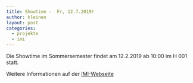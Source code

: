 ```yaml
---
title: Showtime -  Fr, 12.7.2019!
author: kleinen
layout: post
categories:
  - projekte
  - imi
---
```


Die Showtime im Sommersemester findet am 12.2.2019 ab 10:00 im H 001 statt.

Weitere Informationen auf der [IMI-Webseite](https://imi-bachelor.htw-berlin.de/studium/projekte/showtime-und-projekte-im-sommersemester-2019/)

<!-- Global site tag (gtag.js) - Google Analytics -->
<script async src="https://www.googletagmanager.com/gtag/js?id=UA-121207290-2"></script>
<script>
  window.dataLayer = window.dataLayer || [];
  function gtag(){dataLayer.push(arguments);}
  gtag('js', new Date());

  gtag('config', 'UA-121207290-2');
</script>
